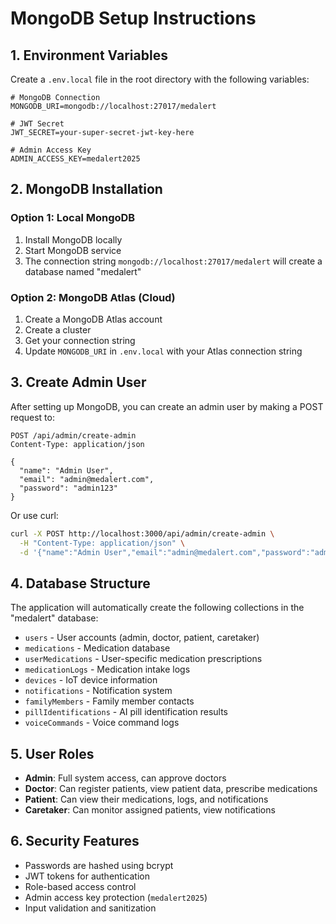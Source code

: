 # MongoDB Setup Instructions

## 1. Environment Variables

Create a `.env.local` file in the root directory with the following variables:

```env
# MongoDB Connection
MONGODB_URI=mongodb://localhost:27017/medalert

# JWT Secret
JWT_SECRET=your-super-secret-jwt-key-here

# Admin Access Key
ADMIN_ACCESS_KEY=medalert2025
```

## 2. MongoDB Installation

### Option 1: Local MongoDB
1. Install MongoDB locally
2. Start MongoDB service
3. The connection string `mongodb://localhost:27017/medalert` will create a database named "medalert"

### Option 2: MongoDB Atlas (Cloud)
1. Create a MongoDB Atlas account
2. Create a cluster
3. Get your connection string
4. Update `MONGODB_URI` in `.env.local` with your Atlas connection string

## 3. Create Admin User

After setting up MongoDB, you can create an admin user by making a POST request to:

```
POST /api/admin/create-admin
Content-Type: application/json

{
  "name": "Admin User",
  "email": "admin@medalert.com",
  "password": "admin123"
}
```

Or use curl:
```bash
curl -X POST http://localhost:3000/api/admin/create-admin \
  -H "Content-Type: application/json" \
  -d '{"name":"Admin User","email":"admin@medalert.com","password":"admin123"}'
```

## 4. Database Structure

The application will automatically create the following collections in the "medalert" database:

- `users` - User accounts (admin, doctor, patient, caretaker)
- `medications` - Medication database
- `userMedications` - User-specific medication prescriptions
- `medicationLogs` - Medication intake logs
- `devices` - IoT device information
- `notifications` - Notification system
- `familyMembers` - Family member contacts
- `pillIdentifications` - AI pill identification results
- `voiceCommands` - Voice command logs

## 5. User Roles

- **Admin**: Full system access, can approve doctors
- **Doctor**: Can register patients, view patient data, prescribe medications
- **Patient**: Can view their medications, logs, and notifications
- **Caretaker**: Can monitor assigned patients, view notifications

## 6. Security Features

- Passwords are hashed using bcrypt
- JWT tokens for authentication
- Role-based access control
- Admin access key protection (`medalert2025`)
- Input validation and sanitization
